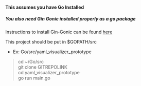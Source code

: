 #### This assumes you have Go Installed 
##### You also need Gin Gonic installed properly as a go package

Instructions to install Gin-Gonic can be found [here](https://github.com/gin-gonic/gin)

This project should be put in $GOPATH/src
* Ex: Go/src/yaml_visualizer_prototype
> cd ~/Go/src <br>
> git clone GITREPOLINK <br>
> cd yaml_visualizer_prototype <br>
> go run main.go <br>

 